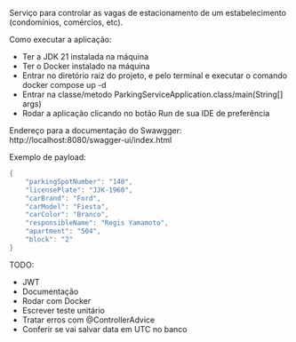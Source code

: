 Serviço para controlar as vagas de estacionamento de um estabelecimento (condomínios, comércios, etc).

Como executar a aplicação:
- Ter a JDK 21 instalada na máquina
- Ter o Docker instalado na máquina
- Entrar no diretório raiz do projeto, e pelo terminal e executar o comando docker compose up -d
- Entrar na classe/metodo ParkingServiceApplication.class/main(String[] args)
- Rodar a aplicação clicando no botão Run de sua IDE de preferência

Endereço para a documentação do Swawgger: http://localhost:8080/swagger-ui/index.html

Exemplo de payload:
```java
{
    "parkingSpotNumber": "140",
    "licensePlate": "JJK-1960",
    "carBrand": "Ford",
    "carModel": "Fiesta",
    "carColor": "Branco",
    "responsibleName": "Regis Yamamoto",
    "apartment": "504",
    "block": "2"
}
```

TODO:
- JWT
- Documentação
- Rodar com Docker
- Escrever teste unitário
- Tratar erros com @ControllerAdvice
- Conferir se vai salvar data em UTC no banco

